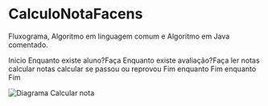# CalculoNotaFacens
Fluxograma, Algoritmo em linguagem comum e Algoritmo em Java comentado.

Inicio
	Enquanto existe aluno?Faça
	Enquanto existe avaliação?Faça
	  ler notas
	  calcular notas
	  calcular se passou ou reprovou 
	Fim enquanto
      Fim enquanto
Fim

![Diagrama Calcular nota](https://user-images.githubusercontent.com/103973593/165198875-b828b4a5-5443-4444-80c5-344cf236f512.png)
